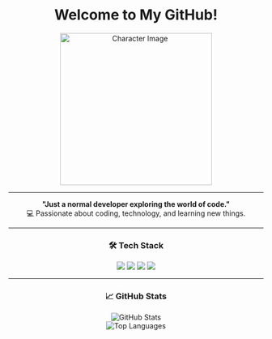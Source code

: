 <h1 align="center">Welcome to My GitHub!</h1>

<p align="center">
  <img src="URL_CUA_ANH" alt="Character Image" width="300">
</p>

---

<p align="center">
  <b>"Just a normal developer exploring the world of code."</b> <br>
  💻 Passionate about coding, technology, and learning new things. <br>
</p>

---

<h3 align="center">🛠️ Tech Stack</h3>

<p align="center">
  <img src="https://img.shields.io/badge/Code-JavaScript-yellow?style=flat-square">
  <img src="https://img.shields.io/badge/Framework-React-blue?style=flat-square">
  <img src="https://img.shields.io/badge/Tool-VS%20Code-orange?style=flat-square">
  <img src="https://img.shields.io/badge/OS-Linux-green?style=flat-square">
</p>

---

<h3 align="center">📈 GitHub Stats</h3>

<p align="center">
  <img src="https://github-readme-stats.vercel.app/api?username=your-username&show_icons=true&theme=radical" alt="GitHub Stats">
  <br>
  <img src="https://github-readme-stats.vercel.app/api/top-langs/?username=your-username&layout=compact&theme=radical" alt="Top Languages">
</p>
